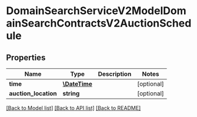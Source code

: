 # DomainSearchServiceV2ModelDomainSearchContractsV2AuctionSchedule

## Properties
Name | Type | Description | Notes
------------ | ------------- | ------------- | -------------
**time** | [**\DateTime**](\DateTime.md) |  | [optional] 
**auction_location** | **string** |  | [optional] 

[[Back to Model list]](../../README.md#documentation-for-models) [[Back to API list]](../../README.md#documentation-for-api-endpoints) [[Back to README]](../../README.md)


